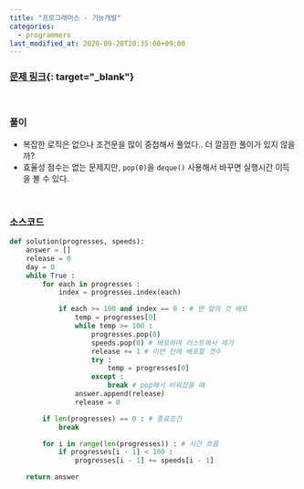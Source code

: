 ```yaml
---
title: "프로그래머스 - 기능개발"
categories: 
  - programmers
last_modified_at: 2020-09-20T20:35:00+09:00
---
```


### [<u>문제 링크</u>](https://programmers.co.kr/learn/courses/30/lessons/42586){: target="_blank"}
<br/>


### 풀이
- 복잡한 로직은 없으나 조건문을 많이 중첩해서 풀었다.. 더 깔끔한 풀이가 있지 않을까?
- 효율성 점수는 없는 문제지만, `pop(0)`을 `deque()` 사용해서 바꾸면 실행시간 이득을 볼 수 있다.

<br/>

### 소스코드
```python
def solution(progresses, speeds):
    answer = []
    release = 0
    day = 0
    while True :
        for each in progresses :
            index = progresses.index(each)

            if each >= 100 and index == 0 : # 맨 앞의 것 배포
                temp = progresses[0]
                while temp >= 100 :
                    progresses.pop(0) 
                    speeds.pop(0) # 배포하며 리스트에서 제거
                    release += 1 # 이번 턴에 배포할 갯수
                    try :
                        temp = progresses[0] 
                    except :
                        break # pop해서 비워졌을 때
                answer.append(release)
                release = 0

        if len(progresses) == 0 : # 종료조건
            break

        for i in range(len(progresses)) : # 시간 흐름
            if progresses[i - 1] < 100 :
                progresses[i - 1] += speeds[i - 1]

    return answer

```





